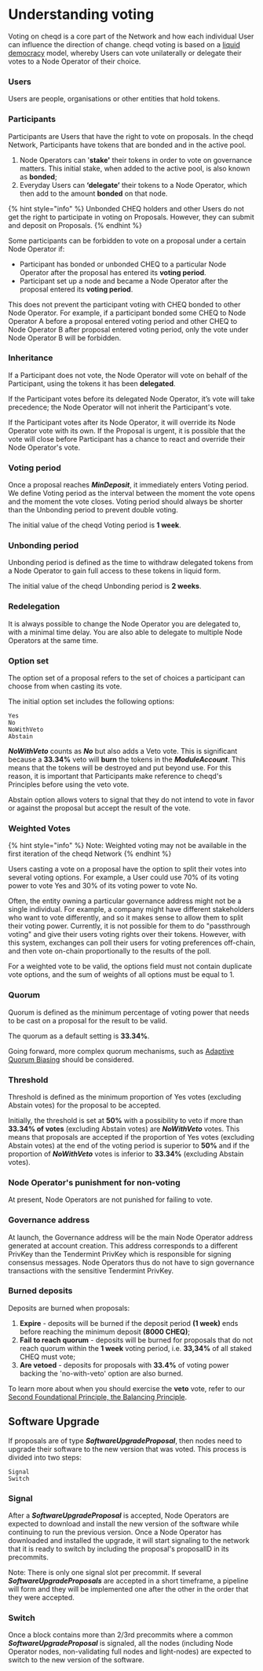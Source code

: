 # Understanding voting

Voting on cheqd is a core part of the Network and how each individual User can influence the direction of change. cheqd voting is based on a [liquid democracy](https://en.wikipedia.org/wiki/Liquid\_democracy) model, whereby Users can vote unilaterally or delegate their votes to a Node Operator of their choice.

### Users

Users are people, organisations or other entities that hold tokens.

### Participants

Participants are Users that have the right to vote on proposals. In the cheqd Network, Participants have tokens that are bonded and in the active pool.

1. Node Operators can '**stake'** their tokens in order to vote on governance matters. This initial stake, when added to the active pool, is also known as **bonded**;
2. Everyday Users can **‘delegate’** their tokens to a Node Operator, which then add to the amount **bonded** on that node.

{% hint style="info" %}
Unbonded CHEQ holders and other Users do not get the right to participate in voting on Proposals. However, they can submit and deposit on Proposals.
{% endhint %}

Some participants can be forbidden to vote on a proposal under a certain Node Operator if:

* Participant has bonded or unbonded CHEQ to a particular Node Operator after the proposal has entered its **voting period**.
* Participant set up a node and became a Node Operator after the proposal entered its **voting period**.

This does not prevent the participant voting with CHEQ bonded to other Node Operator. For example, if a participant bonded some CHEQ to Node Operator A before a proposal entered voting period and other CHEQ to Node Operator B after proposal entered voting period, only the vote under Node Operator B will be forbidden.

### Inheritance

If a Participant does not vote, the Node Operator will vote on behalf of the Participant, using the tokens it has been **delegated**.

If the Participant votes before its delegated Node Operator, it’s vote will take precedence; the Node Operator will not inherit the Participant's vote.

If the Participant votes after its Node Operator, it will override its Node Operator vote with its own. If the Proposal is urgent, it is possible that the vote will close before Participant has a chance to react and override their Node Operator's vote.

### Voting period

Once a proposal reaches _**MinDeposit**_, it immediately enters Voting period. We define Voting period as the interval between the moment the vote opens and the moment the vote closes. Voting period should always be shorter than the Unbonding period to prevent double voting.

The initial value of the cheqd Voting period is **1 week**.

### Unbonding period

Unbonding period is defined as the time to withdraw delegated tokens from a Node Operator to gain full access to these tokens in liquid form.

The initial value of the cheqd Unbonding period is **2 weeks**.

### Redelegation

It is always possible to change the Node Operator you are delegated to, with a minimal time delay. You are also able to delegate to multiple Node Operators at the same time.

### Option set

The option set of a proposal refers to the set of choices a participant can choose from when casting its vote.

The initial option set includes the following options:

```
Yes
No
NoWithVeto
Abstain
```

_**NoWithVeto**_ counts as _**No**_ but also adds a Veto vote. This is significant because a **33.34%** veto will **burn** the tokens in the _**ModuleAccount**_. This means that the tokens will be destroyed and put beyond use. For this reason, it is important that Participants make reference to cheqd's Principles before using the veto vote.

Abstain option allows voters to signal that they do not intend to vote in favor or against the proposal but accept the result of the vote.

### Weighted Votes

{% hint style="info" %}
Note: Weighted voting may not be available in the first iteration of the cheqd Network
{% endhint %}

Users casting a vote on a proposal have the option to split their votes into several voting options. For example, a User could use 70% of its voting power to vote Yes and 30% of its voting power to vote No.

Often, the entity owning a particular governance address might not be a single individual. For example, a company might have different stakeholders who want to vote differently, and so it makes sense to allow them to split their voting power. Currently, it is not possible for them to do "passthrough voting" and give their users voting rights over their tokens. However, with this system, exchanges can poll their users for voting preferences off-chain, and then vote on-chain proportionally to the results of the poll.

For a weighted vote to be valid, the options field must not contain duplicate vote options, and the sum of weights of all options must be equal to 1.

### Quorum

Quorum is defined as the minimum percentage of voting power that needs to be cast on a proposal for the result to be valid.

The quorum as a default setting is **33.34%**.

Going forward, more complex quorum mechanisms, such as [Adaptive Quorum Biasing](https://wiki.polkadot.network/docs/learn-governance) should be considered.

### Threshold

Threshold is defined as the minimum proportion of Yes votes (excluding Abstain votes) for the proposal to be accepted.

Initially, the threshold is set at **50%** with a possibility to veto if more than **33.34% of votes** (excluding Abstain votes) are _**NoWithVeto**_ votes. This means that proposals are accepted if the proportion of Yes votes (excluding Abstain votes) at the end of the voting period is superior to **50%** and if the proportion of _**NoWithVeto**_ votes is inferior to **33.34%** (excluding Abstain votes).

### Node Operator's punishment for non-voting

At present, Node Operators are not punished for failing to vote.

### Governance address

At launch, the Governance address will be the main Node Operator address generated at account creation. This address corresponds to a different PrivKey than the Tendermint PrivKey which is responsible for signing consensus messages. Node Operators thus do not have to sign governance transactions with the sensitive Tendermint PrivKey.

### **Burned deposits**

Deposits are burned when proposals:

1. **Expire** - deposits will be burned if the deposit period **(1 week)** ends before reaching the minimum deposit **(8000 CHEQ)**;
2. **Fail** **to reach quorum** - deposits will be burned for proposals that do not reach quorum within the **1 week** voting period, i.e. **33,34%** of all staked CHEQ must vote;
3. **Are vetoed** - deposits for proposals with **33.4%** of voting power backing the 'no-with-veto' option are also burned.

To learn more about when you should exercise the **veto** vote, refer to our [Second Foundational Principle, the Balancing Principle](../../../principles/foundational-principles.md#2.-the-balancing-principle).

## Software Upgrade

If proposals are of type _**SoftwareUpgradeProposal**_, then nodes need to upgrade their software to the new version that was voted. This process is divided into two steps:

```
Signal
Switch
```

### Signal

After a _**SoftwareUpgradeProposal**_ is accepted, Node Operators are expected to download and install the new version of the software while continuing to run the previous version. Once a Node Operator has downloaded and installed the upgrade, it will start signaling to the network that it is ready to switch by including the proposal's proposalID in its precommits.

Note: There is only one signal slot per precommit. If several _**SoftwareUpgradeProposals**_ are accepted in a short timeframe, a pipeline will form and they will be implemented one after the other in the order that they were accepted.

### Switch

Once a block contains more than 2/3rd precommits where a common _**SoftwareUpgradeProposal**_ is signaled, all the nodes (including Node Operator nodes, non-validating full nodes and light-nodes) are expected to switch to the new version of the software.
